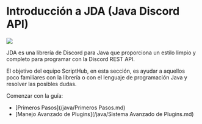 # Introducción a JDA (Java Discord API)
![](https://camo.githubusercontent.com/f2e0860a3b1a34658f23a8bcea96f9725b1f8a73/68747470733a2f2f692e696d6775722e636f6d2f4f4737546e65382e706e67)

JDA es una librería de Discord para Java que proporciona un estilo limpio y completo para programar con la Discord REST API.

El objetivo del equipo ScriptHub, en esta sección, es ayudar a aquellos poco familiares con la librería o con el lenguaje de programación Java y resolver las posibles dudas.

Comenzar con la guía:
* [Primeros Pasos](/java/Primeros Pasos.md)
* [Manejo Avanzado de Plugins](/java/Sistema Avanzado de Plugins.md)
